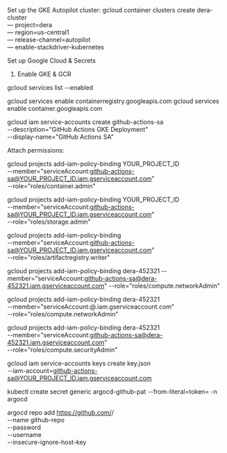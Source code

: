 Set up the GKE Autopilot cluster:
gcloud container clusters create dera-cluster \
 — project=dera \
 — region=us-central1 \
 — release-channel=autopilot \
 — enable-stackdriver-kubernetes

Set up Google Cloud & Secrets

1. Enable GKE & GCR

gcloud services list --enabled

gcloud services enable containerregistry.googleapis.com
gcloud services enable container.googleapis.com

gcloud iam service-accounts create github-actions-sa \
    --description="GitHub Actions GKE Deployment" \
    --display-name="GitHub Actions SA"

Attach permissions:


gcloud projects add-iam-policy-binding YOUR_PROJECT_ID \
    --member="serviceAccount:github-actions-sa@YOUR_PROJECT_ID.iam.gserviceaccount.com" \
    --role="roles/container.admin"

gcloud projects add-iam-policy-binding YOUR_PROJECT_ID \
    --member="serviceAccount:github-actions-sa@YOUR_PROJECT_ID.iam.gserviceaccount.com" \
    --role="roles/storage.admin"

gcloud projects add-iam-policy-binding <your-project-id> \
    --member="serviceAccount:github-actions-sa@YOUR_PROJECT_ID.iam.gserviceaccount.com" \
    --role="roles/artifactregistry.writer"

gcloud projects add-iam-policy-binding dera-452321 --member="serviceAccount:github-actions-sa@dera-452321.iam.gserviceaccount.com" --role="roles/compute.networkAdmin"

gcloud projects add-iam-policy-binding dera-452321 \
  --member="serviceAccount:<YOUR-SERVICE-ACCOUNT>@<YOUR-PROJECT>.iam.gserviceaccount.com" \
  --role="roles/compute.networkAdmin"

gcloud projects add-iam-policy-binding dera-452321 \
  --member="serviceAccount:github-actions-sa@dera-452321.iam.gserviceaccount.com" \
  --role="roles/compute.securityAdmin"



gcloud iam service-accounts keys create key.json \
    --iam-account=github-actions-sa@YOUR_PROJECT_ID.iam.gserviceaccount.com




kubectl create secret generic argocd-github-pat --from-literal=token=<your-github-pat> -n argocd



argocd repo add https://github.com/<your-username>/<your-repo> \
  --name github-repo \
  --password <your-github-pat> \
  --username <your-github-username> \
  --insecure-ignore-host-key
